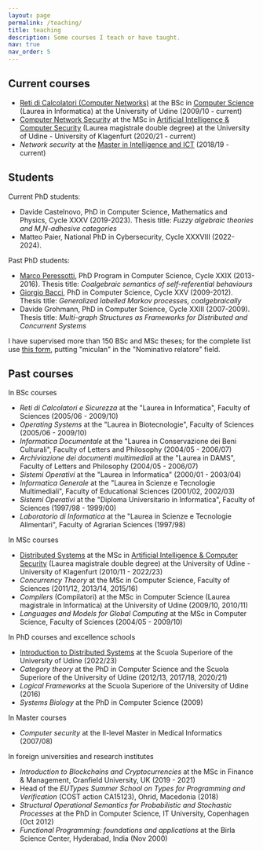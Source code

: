 ```yaml
---
layout: page
permalink: /teaching/
title: teaching
description: Some courses I teach or have taught.
nav: true
nav_order: 5
---
```

## Current courses
- [Reti di Calcolatori (Computer Networks)](https://uniud.coursecatalogue.cineca.it/insegnamenti/2022/16019/2017/9999/128) at the BSc in [Computer Science](https://www.uniud.it/it/didattica/corsi/area-scientifica/scienze-matematiche-informatiche-multimediali-fisiche/laurea/informatica/corso/informatica) (Laurea in Informatica) at the University of Udine (2009/10 - current)
- [Computer Network Security](https://uniud.coursecatalogue.cineca.it/insegnamenti/2022/19626/2020/9999/10644) at the MSc in [Artificial Intelligence & Computer Security](https://www.uniud.it/it/didattica/corsi/area-scientifica/scienze-matematiche-informatiche-multimediali-fisiche/laurea-magistrale/artificial-intelligence-cybersecurity/corso/artificial-intelligence-cybersecurity) (Laurea magistrale double degree) at the University of Udine - University of Klagenfurt (2020/21 - current)
- *Network security* at the [Master in Intelligence and ICT](https://masterintelligenceict.dmif.uniud.it) (2018/19 - current)

## Students
Current PhD students:
- Davide Castelnovo, PhD in Computer Science, Mathematics and Physics, Cycle XXXV (2019-2023). Thesis title: *Fuzzy algebraic theories and M,N-adhesive categories*
- Matteo Paier, National PhD in Cybersecurity, Cycle XXXVIII (2022-2024).

Past PhD students:
- [Marco Peressotti](https://marcoperessotti.com/), PhD Program in Computer Science, Cycle XXIX (2013-2016). Thesis title: *Coalgebraic semantics of self-referential behaviours*
- [Giorgio Bacci](https://homes.cs.aau.dk/~grbacci/), PhD in Computer Science, Cycle XXV (2009-2012). Thesis title: *Generalized labelled Markov processes, coalgebraically*
- Davide Grohmann, PhD in Computer Science, Cycle XXIII (2007-2009). Thesis title: *Multi-graph Structures as Frameworks for Distributed and Concurrent Systems*

I have supervised more than 150 BSc and MSc theses; for the complete list use [this form](https://servizi.amm.uniud.it/CercaTesi/Home/Advanced/), putting "miculan" in the "Nominativo relatore" field.

## Past courses
In BSc courses
- *Reti di Calcolatori e Sicurezza* at the "Laurea in Informatica", Faculty of Sciences (2005/06 - 2009/10)
- *Operating Systems* at the "Laurea in Biotecnologie", Faculty of Sciences (2005/06 - 2009/10)
- *Informatica Documentale* at the "Laurea in Conservazione dei Beni Culturali", Faculty of Letters and Philosophy (2004/05 - 2006/07)
- *Archiviazione dei documenti multimediali* at the "Laurea in DAMS", Faculty of Letters and Philosophy (2004/05 - 2006/07)
- *Sistemi Operativi* at the "Laurea in Informatica" (2000/01 - 2003/04)
- *Informatica Generale* at the "Laurea in Scienze e Tecnologie Multimediali", Faculty of Educational Sciences (2001/02, 2002/03)
- *Sistemi Operativi* at the "Diploma Universitario in Informatica", Faculty of Sciences (1997/98 - 1999/00)
- *Laboratorio di Informatica* at the "Laurea in Scienze e Tecnologie Alimentari", Faculty of Agrarian Sciences (1997/98)

In MSc courses
- [Distributed Systems](https://uniud.coursecatalogue.cineca.it/insegnamenti/2022/19086/2020/9999/10644) at the MSc in [Artificial Intelligence & Computer Security](https://www.uniud.it/it/didattica/corsi/area-scientifica/scienze-matematiche-informatiche-multimediali-fisiche/laurea-magistrale/artificial-intelligence-cybersecurity/corso/artificial-intelligence-cybersecurity) (Laurea magistrale double degree) at the University of Udine - University of Klagenfurt (2010/11 - 2022/23)
- *Concurrency Theory* at the MSc in Computer Science, Faculty of Sciences (2011/12, 2013/14, 2015/16)
- *Compilers* (Compilatori) at the MSc in Computer Science (Laurea magistrale in Informatica) at the University of Udine (2009/10, 2010/11)
- *Languages and Models for Global Computing* at the MSc in Computer Science, Faculty of Sciences (2004/05 - 2009/10)

In PhD courses and excellence schools
- [Introduction to Distributed Systems](https://superiore.uniud.it/it/didattica/corsi_anni_precedenti/corsi-2022-2023/disciplinari-classe-scientifica/introduzione-ai-sistemi-distribuiti) at the Scuola Superiore of the University of Udine (2022/23)
- *Category theory* at the PhD in Computer Science and the Scuola Superiore of the University of Udine (2012/13, 2017/18, 2020/21)
- *Logical Frameworks* at the Scuola Superiore of the University of Udine (2016)
- *Systems Biology* at the PhD in Computer Science (2009)

In Master courses
- *Computer security* at the II-level Master in Medical Informatics (2007/08)

In foreign universities and research institutes
- *Introduction to Blockchains and Cryptocurrencies* at the MSc in Finance & Management, Cranfield University, UK (2019 - 2021)
- Head of the *EUTypes Summer School on Types for Programming and Verification* (COST action CA15123), Ohrid, Macedonia (2018)
- *Structural Operational Semantics for Probabilistic and Stochastic Processes* at the PhD in Computer Science, IT University, Copenhagen (Oct 2012)
- *Functional Programming: foundations and applications* at the Birla Science Center, Hyderabad, India (Nov 2000)
